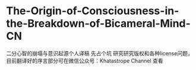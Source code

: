 # The-Origin-of-Consciousness-in-the-Breakdown-of-Bicameral-Mind-CN
二分心智的崩塌与意识起源个人译稿
先占个坑 研究研究版权和各种license问题，目前翻译好的序言部分可在微信公众号：Khatastrope Channel 查看
